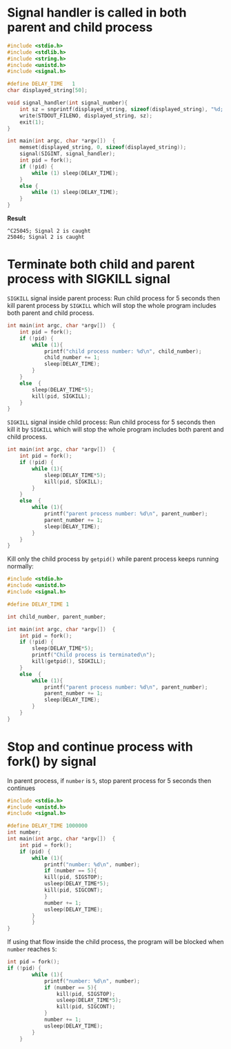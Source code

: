 # Signal handler is called in both parent and child process
```c
#include <stdio.h>
#include <stdlib.h>
#include <string.h>
#include <unistd.h>
#include <signal.h>   

#define DELAY_TIME   1   
char displayed_string[50];

void signal_handler(int signal_number){
	int sz = snprintf(displayed_string, sizeof(displayed_string), "%d; Signal %d is caught\n", getpid(), signal_number);
	write(STDOUT_FILENO, displayed_string, sz); 
    exit(1);
}

int main(int argc, char *argv[])  {
    memset(displayed_string, 0, sizeof(displayed_string));
    signal(SIGINT, signal_handler);
	int pid = fork();
	if (!pid) {
        while (1) sleep(DELAY_TIME);
    } 
	else {
        while (1) sleep(DELAY_TIME);
    }
}
```
**Result**
```
^C25045; Signal 2 is caught
25046; Signal 2 is caught
```
# Terminate both child and parent process with SIGKILL signal

``SIGKILL`` signal inside parent process: Run child process for 5 seconds then kill parent process by ``SIGKILL``  which will stop the whole program includes both parent and child process.

```c
int main(int argc, char *argv[])  {
	int pid = fork();
	if (!pid) {
        while (1){
            printf("child process number: %d\n", child_number);
            child_number += 1;
            sleep(DELAY_TIME);
        }
    } 
	else  {
        sleep(DELAY_TIME*5);
        kill(pid, SIGKILL);
    }
}
```

``SIGKILL`` signal inside child process: Run child process for 5 seconds then kill it by ``SIGKILL``  which will stop the whole program includes both parent and child process.
 
```c
int main(int argc, char *argv[])  {
	int pid = fork();
	if (!pid) {
        while (1){
            sleep(DELAY_TIME*5);
            kill(pid, SIGKILL);
        }
    } 
	else  {
        while (1){
            printf("parent process number: %d\n", parent_number);
            parent_number += 1;
            sleep(DELAY_TIME);
        }
    }
}
```

Kill only the child process by ``getpid()`` while parent process keeps running normally:

```c
#include <stdio.h>
#include <unistd.h>
#include <signal.h>   

#define DELAY_TIME 1

int child_number, parent_number;

int main(int argc, char *argv[])  {
	int pid = fork();
	if (!pid) {
		sleep(DELAY_TIME*5);
		printf("Child process is terminated\n");
		kill(getpid(), SIGKILL);
    } 
	else  {
        while (1){
            printf("parent process number: %d\n", parent_number);
            parent_number += 1;
            sleep(DELAY_TIME);
        }
    }
}
```
# Stop and continue process with fork() by signal

In parent process, if ``number`` is ``5``, stop parent process for 5 seconds then continues

```c
#include <stdio.h>
#include <unistd.h>
#include <signal.h>   

#define DELAY_TIME 1000000
int number;
int main(int argc, char *argv[])  {
	int pid = fork();
	if (pid) {
		while (1){
		    printf("number: %d\n", number);
		    if (number == 5){
			kill(pid, SIGSTOP);
			usleep(DELAY_TIME*5);
			kill(pid, SIGCONT);
		    } 
		    number += 1;
		    usleep(DELAY_TIME);
		}
    	}
}
```
If using that flow inside the child process, the program will be blocked when ``number`` reaches ``5``:

```c
int pid = fork();
if (!pid) {
        while (1){
            printf("number: %d\n", number);
            if (number == 5){
                kill(pid, SIGSTOP);
                usleep(DELAY_TIME*5);
                kill(pid, SIGCONT);
            } 
            number += 1;
            usleep(DELAY_TIME);
        }
    }
```
